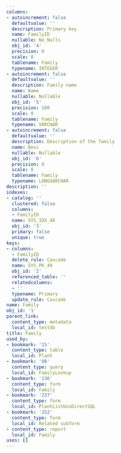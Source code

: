 ```yaml
---
columns:
- autoincrement: false
  defaultvalue: ''
  description: Primary key
  name: FamilyID
  nullable: No_Nulls
  obj_id: '4'
  precision: 0
  scale: 0
  tablename: Family
  typename: INTEGER
- autoincrement: false
  defaultvalue: ''
  description: Family name
  name: Name
  nullable: Nullable
  obj_id: '5'
  precision: 100
  scale: 0
  tablename: Family
  typename: VARCHAR
- autoincrement: false
  defaultvalue: ''
  description: Description of the family
  name: Desc
  nullable: Nullable
  obj_id: '6'
  precision: 0
  scale: 0
  tablename: Family
  typename: LONGVARCHAR
description: ''
indexes:
- catalog: ''
  clustered: false
  columns:
  - FamilyID
  name: SYS_IDX_48
  obj_id: '3'
  primary: false
  unique: true
keys:
- columns:
  - FamilyID
  delete_rule: Cascade
  name: SYS_PK_49
  obj_id: '2'
  referenced_table: ''
  relatedcolumns:
  - ''
  typename: Primary
  update_rule: Cascade
name: Family
obj_id: '1'
parent_link:
  content_type: metadata
  local_id: testdb
title: Family
used_by:
- bookmark: '15'
  content_type: table
  local_id: Plant
- bookmark: '88'
  content_type: query
  local_id: FamilyLookup
- bookmark: '136'
  content_type: form
  local_id: Family
- bookmark: '237'
  content_type: form
  local_id: PlantListboxDirectSQL
- bookmark: '252'
  content_type: form
  local_id: Related subform
- content_type: report
  local_id: Family
uses: []
---
```

